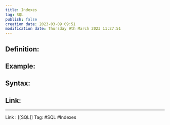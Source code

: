 ```yaml
---
title: Indexes
tag: SQL
publish: false
creation date: 2023-03-09 09:51
modification date: Thursday 9th March 2023 11:27:51
---
```


## Definition:
## Example:
## Syntax:
## Link:
---
Link : [[SQL]]
Tag: #SQL #Indexes